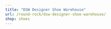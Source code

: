 ```yaml
---
title: "DSW Designer Shoe Warehouse"
url: /round-rock/dsw-designer-shoe-warehouse/
shop: shoes
---
```

